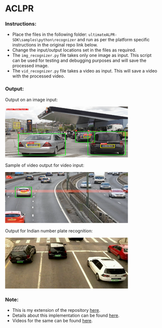# ACLPR

### Instructions:
- Place the files in the following folder: `ultimateALPR-SDK\samples\python\recognizer` and run as per the platform specific instructions in the original repo link below.
- Change the input/output locations set in the files as required.
- The `img_recognizer.py` file takes only one image as input. This script can be used for testing and debugging purposes and will save the processed image.
- The `vid_recognizer.py` file takes a video as input. This will save a video with the processed video.

### Output:

Output on an image input:

<img src="images/multi_out.jpg" alt="multi out" width="400" height="166"/>

Sample of video output for video input:

<img src="images/car_counter.png" alt="car counter" width="400" height="166"/>

Output for Indian number plate recognition:

<img src="images/indian_plate.png" alt="indian plate" width="400" height="166"/>



### Note:
- This is my extension of the repository [here](https://github.com/DoubangoTelecom/ultimateALPR-SDK).
- Details about this implementation can be found [here](https://drive.google.com/file/d/1RGl8_tvvNc0AJ8pIfps6UNyp_uan5Gai/view?usp=sharing).
- Videos for the same can be found [here](https://www.youtube.com/channel/UCOTbwn7ErrgyYGabhTwlXFw).
